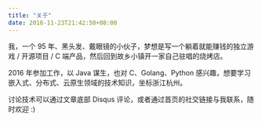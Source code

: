 ```yaml
---
title: "关于"
date: 2016-11-23T21:42:50+08:00
---
```


我，一个 95 年、黑头发、戴眼镜的小伙子，梦想是写一个躺着就能赚钱的独立游戏 / 开源项目 / C 端产品，然后回到故乡小镇开一家自己驻唱的烧烤店。

2016 年参加工作，以 Java 谋生，也对 C、Golang、Python 感兴趣，想要学习嵌入式、分布式、云原生领域的技术知识，坐标浙江杭州。

讨论技术可以通过文章底部 Disqus 评论，或者通过首页的社交链接与我联系，随时欢迎 :)
